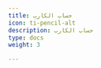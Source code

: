 ```yaml
---
title: حساب الكارب
icon: ti-pencil-alt
description: حساب الكارب
type: docs
weight: 3

---
```


